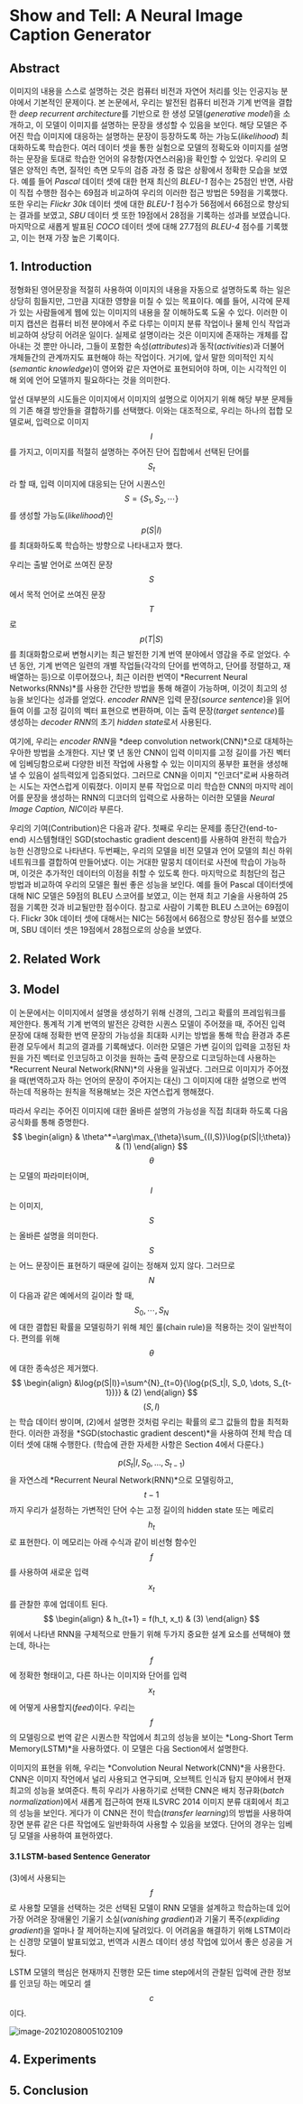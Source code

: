 # Show and Tell: A Neural Image Caption Generator

## Abstract

 이미지의 내용을 스스로 설명하는 것은 컴퓨터 비전과 자연어 처리를 잇는 인공지능 분야에서 기본적인 문제이다. 본 논문에서, 우리는 발전된 컴퓨터 비전과 기계 번역을 결합한 *deep recurrent architecture*를 기반으로 한 생성 모델(*generative model*)을 소개하고, 이 모델이 이미지를 설명하는 문장을 생성할 수 있음을 보인다. 해당 모델은 주어진 학습 이미지에 대응하는 설명하는 문장이 등장하도록 하는 가능도(*likelihood*) 최대화하도록 학습한다. 여러 데이터 셋을 통한 실험으로 모델의 정확도와 이미지를 설명하는 문장을 토대로 학습한 언어의 유창함(자연스러움)을 확인할 수 있었다. 우리의 모델은 양적인 측면, 질적인 측면 모두의 검증 과정 중 많은 상황에서 정확한 모습을 보였다. 예를 들어 *Pascal* 데이터 셋에 대한 현재 최신의 *BLEU-1* 점수는 25점인 반면, 사람이 직접 수행한 점수는 69점과 비교하여 우리의 이러한 접근 방법은 59점을 기록했다. 또한 우리는 *Flickr 30k* 데이터 셋에 대한 *BLEU-1* 점수가 56점에서 66점으로 향상되는 결과를 보였고, *SBU* 데이터 셋 또한 19점에서 28점을 기록하는 성과를 보였습니다. 마지막으로 새롭게 발표된 *COCO* 데이터 셋에 대해 27.7점의 *BLEU-4* 점수를 기록했고, 이는 현재 가장 높은 기록이다.

## 1. Introduction

 정형화된 영어문장을 적절히 사용하여 이미지의 내용을 자동으로 설명하도록 하는 일은 상당히 힘들지만, 그만큼 지대한 영향을 미칠 수 있는 목표이다. 예를 들어, 시각에 문제가 있는 사람들에게 웹에 있는 이미지의 내용을 잘 이해하도록 도울 수 있다. 이러한 이미지 캡션은 컴퓨터 비전 분야에서 주로 다루는 이미지 분류 작업이나 물체 인식 작업과 비교하여 상당히 어려운 일이다. 실제로 설명이라는 것은 이미지에 존재하는 개체를 잡아내는 것 뿐만 아니라, 그들이 포함한 속성(*attributes*)과 동작(*activities*)과 더불어 개체들간의 관계까지도 표현해야 하는 작업이다. 거기에, 앞서 말한 의미적인 지식(*semantic knowledge*)이 영어와 같은 자연어로 표현되어야 하며, 이는 시각적인 이해 외에 언어 모델까지 필요하다는 것을 의미한다.

 앞선 대부분의 시도들은 이미지에서 이미지의 설명으로 이어지기 위해 해당 부분 문제들의 기존 해결 방안들을 결합하기를 선택했다. 이와는 대조적으로, 우리는 하나의 접합 모델로써, 입력으로 이미지 $$I$$를 가지고, 이미지를 적절히 설명하는 주어진 단어 집합에서 선택된 단어를 $$S_t$$라 할 때, 입력 이미지에 대응되는 단어 시퀀스인 $$S=\{S_1, S_2, \cdots\}$$ 를 생성할 가능도(*likelihood*)인 $$p(S|I)$$를 최대화하도록 학습하는 방향으로 나타내고자 했다.

 우리는 출발 언어로 쓰여진 문장 $$S$$에서 목적 언어로 쓰여진 문장 $$T$$로 $$p(T|S)$$를 최대화함으로써 변형시키는 최근 발전한 기계 번역 분야에서 영감을 주로 얻었다. 수 년 동안, 기계 번역은 일련의 개별 작업들(각각의 단어를 번역하고, 단어를 정렬하고, 재배열하는 등)으로 이루어졌으나, 최근 이러한 번역이 *Recurrent Neural Networks(RNNs)*를 사용한 간단한 방법을 통해 해결이 가능하며, 이것이 최고의 성능을 보인다는 성과를 얻었다. *encoder RNN*은 입력 문장(*source sentence*)을 읽어들여 이를 고정 길이의 벡터 표현으로 변환하며, 이는 출력 문장(*target sentence*)를 생성하는 *decoder RNN*의 초기 *hidden state*로서 사용된다.

 여기에, 우리는 *encoder RNN*을 *deep convolution network(CNN)*으로 대체하는 우아한 방법을 소개한다. 지난 몇 년 동안 CNN이 입력 이미지를 고정 길이를 가진 벡터에 임베딩함으로써 다양한 비전 작업에 사용할 수 있는 이미지의 풍부한 표현을 생성해낼 수 있음이 설득력있게 입증되었다. 그러므로 CNN을 이미지 "인코더"로써 사용하려는 시도는 자연스럽게 이뤄졌다. 이미지 분류 작업으로 미리 학습한 CNN의 마지막 레이어를 문장을 생성하는 RNN의 디코더의 입력으로 사용하는 이러한 모델을 *Neural Image Caption, NIC*이라 부른다.

 우리의 기여(Contribution)은 다음과 같다. 첫째로 우리는 문제를 종단간(end-to-end) 시스템형태인 SGD(stochastic gradient descent)를 사용하여 완전히 학습가능한 신경망으로 나타낸다. 두번째는, 우리의 모델을 비전 모델과 언어 모델의 최신 하위 네트워크를 결합하여 만들어냈다. 이는 거대한 말뭉치 데이터로 사전에 학습이 가능하며, 이것은 추가적인 데이터의 이점을 취할 수 있도록 한다. 마지막으로 최첨단의 접근 방법과 비교하여 우리의 모델은 훨씬 좋은 성능을 보인다. 예를 들어 Pascal 데이터셋에 대해 NIC 모델은 59점의 BLEU 스코어를 보였고, 이는 현재 최고 기술을 사용하여 25점을 기록한 것과 비교될만한 점수이다. 참고로 사람이 기록한 BLEU 스코어는 69점이다. Flickr 30k 데이터 셋에 대해서는 NIC는 56점에서 66점으로 향상된 점수를 보였으며, SBU 데이터 셋은 19점에서 28점으로의 상승을 보였다.

## 2. Related Work

## 3. Model

 이 논문에서는 이미지에서 설명을 생성하기 위해 신경의, 그리고 확률의 프레임워크를 제안한다. 통계적 기계 번역의 발전은 강력한 시퀀스 모델이 주어졌을 때, 주어진 입력 문장에 대해 정확한 번역 문장의 가능성을 최대화 시키는 방법을 통해 학습 환경과 추론 환경 모두에서 최고의 결과를 기록해냈다. 이러한 모델은 가변 길이의 입력을 고정된 차원을 가진 벡터로 인코딩하고 이것을 원하는 출력 문장으로 디코딩하는데 사용하는 *Recurrent Neural Network(RNN)*의 사용을 일궈냈다. 그러므로 이미지가 주어졌을 때(번역하고자 하는 언어의 문장이 주어지는 대신) 그 이미지에 대한 설명으로 번역하는데 적용하는 원칙을 적용해보는 것은 자연스럽게 행해졌다.

 따라서 우리는 주어진 이미지에 대한 올바른 설명의 가능성을 직접 최대화 하도록 다음 공식화를 통해 증명한다.
$$
\begin{align}
& \theta^*=\arg\max_{\theta}\sum_{(I,S)}\log{p(S|I;\theta)} & (1)
\end{align}
$$
 $$\theta$$는 모델의 파라미터이며, $$I$$는 이미지, $$S$$는 올바른 설명을 의미한다. $$S$$는 어느 문장이든 표현하기 때문에 길이는 정해져 있지 않다. 그러므로 $$N$$이 다음과 같은 예에서의 길이라 할 때, $$S_0, \cdots, S_N$$에 대한 결합된 확률을 모델링하기 위해 체인 룰(chain rule)을 적용하는 것이 일반적이다. 편의를 위해 $$\theta$$에 대한 종속성은 제거했다.  
$$
\begin{align}
&\log{p(S|I)}=\sum^{N}_{t=0}{\log{p(S_t|I, S_0, \dots, S_{t-1})}} & (2)
\end{align}
$$
 $$(S,I)$$는 학습 데이터 쌍이며, (2)에서 설명한 것처럼 우리는 확률의 로그 값들의 합을 최적화한다. 이러한 과정을 *SGD(stochastic gradient descent)*을 사용하여 전체 학습 데이터 셋에 대해 수행한다. (학습에 관한 자세한 사항은 Section 4에서 다룬다.)

 $$p(S_t|I,S_0,\dots,S_{t-1})$$을 자연스레 *Recurrent Neural Network(RNN)*으로 모델링하고, $$t-1$$까지 우리가 설정하는 가변적인 단어 수는 고정 길이의 hidden state 또는 메로리 $$h_t$$로 표현한다. 이 메모리는 아래 수식과 같이 비선형 함수인 $$f$$를 사용하여 새로운 입력 $$x_t$$를 관찰한 후에 업데이트 된다.
$$
\begin{align}
& h_{t+1} = f(h_t, x_t) & (3)
\end{align}
$$
 위에서 나타낸 RNN을 구체적으로 만들기 위해 두가지 중요한 설계 요소를 선택해야 했는데, 하나는 $$f$$에 정확한 형태이고, 다른 하나는 이미지와 단어를 입력 $$x_t$$에 어떻게 사용할지(*feed*)이다. 우리는 $$f$$의 모델링으로 번역 같은 시퀀스한 작업에서 최고의 성능을 보이는 *Long-Short Term Memory(LSTM)*을 사용하였다. 이 모델은 다음 Section에서 설명한다.

 이미지의 표현을 위해, 우리는 *Convolution Neural Network(CNN)*을 사용한다. CNN은 이미지 작언에서 널리 사용되고 연구되며, 오브젝트 인식과 탐지 분야에서 현재 최고의 성능을 보여준다. 특히 우리가 사용하기로 선택한 CNN은 배치 정규화(*batch normalization*)에서 새롭게 접근하여 현재 ILSVRC 2014 이미지 분류 대회에서 최고의 성능을 보인다. 게다가 이 CNN은 전이 학습(*transfer learning*)의 방법을 사용하여 장면 분류 같은 다른 작업에도 일반화하여 사용할 수 있음을 보였다. 단어의 경우는 임베딩 모델을 사용하여 표현하였다.

#### 3.1 LSTM-based Sentence Generator

 (3)에서 사용되는 $$f$$로 사용할 모델을 선택하는 것은 선택된 모델이 RNN 모델을 설계하고 학습하는데 있어 가장 어려운 장애물인 기울기 소실(*vanishing gradient*)과 기울기 폭주(*expliding gradient*)을 얼마나 잘 제어하는지에 달려있다. 이 어려움을 해결하기 위해 LSTM이라는 신경망 모델이 발표되었고, 번역과 시퀀스 데이터 생성 작업에 있어서 좋은 성공을 거뒀다.

 LSTM 모델의 핵심은 현재까지 진행한 모든 time step에서의 관찰된 입력에 관한 정보를 인코딩 하는 메모리 셀 $$c$$이다.

![image-20210208005102109](source/Figure_2.png)



## 4. Experiments

## 5. Conclusion
